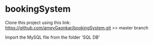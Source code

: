 # bookingSystem


Clone this project using this link: https://github.com/ameyGaonkar/bookingSystem.git  >> master branch

Import the MySQL file from the folder 'SQL DB'